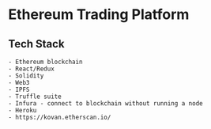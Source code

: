 # Ethereum Trading Platform
## Tech Stack
    - Ethereum blockchain
    - React/Redux
    - Solidity
    - Web3
    - IPFS
    - Truffle suite
    - Infura - connect to blockchain without running a node
    - Heroku
    - https://kovan.etherscan.io/